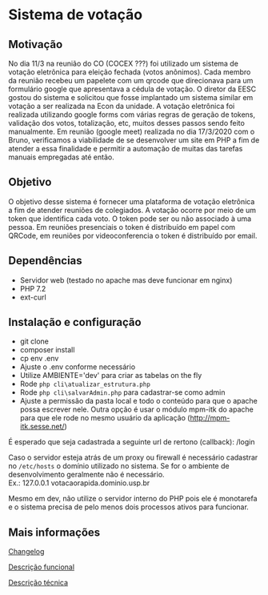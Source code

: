 # Sistema de votação

## Motivação

No dia 11/3 na reunião do CO (COCEX ???) foi utilizado um sistema de votação eletrônica para eleição fechada (votos anônimos). Cada membro da reunião recebeu um papelete com um qrcode que direcionava para um formulário google que apresentava a cédula de votação. O diretor da EESC gostou do sistema e solicitou que fosse implantado um sistema similar em votação a ser realizada na Econ da unidade. A votação eletrônica foi realizada utilizando google forms com várias regras de geração de tokens, validação dos votos, totalização, etc, muitos desses passos sendo feito manualmente. Em reunião (google meet) realizada no dia 17/3/2020 com o Bruno, verificamos a viabilidade de se desenvolver um site em PHP a fim de atender a essa finalidade e permitir a automação de muitas das tarefas manuais empregadas até então.

## Objetivo

O objetivo desse sistema é fornecer uma plataforma de votação eletrônica a fim de atender reuniões de colegiados. A votação ocorre por meio de um token que identifica cada voto. O token pode ser ou não associado à uma pessoa. Em reuniões presenciais o token é distribuído em papel com QRCode, em reuniões por videoconferencia o token é distribuído por email.

## Dependências

* Servidor web (testado no apache mas deve funcionar em nginx)
* PHP 7.2
* ext-curl

## Instalação e configuração

* git clone
* composer install
* cp env .env
* Ajuste o .env conforme necessário
* Utilize AMBIENTE='dev' para criar as tabelas on the fly
* Rode `php cli\atualizar_estrutura.php`
* Rode `php cli\salvarAdmin.php` para cadastrar-se como admin
* Ajuste a permissão da pasta local e todo o conteúdo para que o apache possa escrever nele. Outra opção é usar o módulo mpm-itk do apache para que ele rode no mesmo usuário da aplicação (http://mpm-itk.sesse.net/)

É esperado que seja cadastrada a seguinte url de rertono (callback): /login

Caso o servidor esteja atrás de um proxy ou firewall é necessário cadastrar no `/etc/hosts` o domínio utilizado no sistema.
Se for o ambiente de desenvolvimento geralmente não é necessário.\
Ex.: 127.0.0.1 votacaorapida.dominio.usp.br

Mesmo em dev, não utilize o servidor interno do PHP pois ele é monotarefa e o sistema precisa de pelo menos dois processos ativos para funcionar.

## Mais informações

[Changelog](doc/changelog.md)

[Descrição funcional](doc/descricao_funcional.md)

[Descrição técnica](doc/descricao_tecnica.md)

